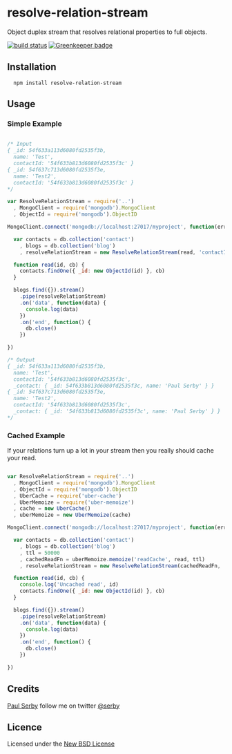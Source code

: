 # resolve-relation-stream

Object duplex stream that resolves relational properties to full objects.

[![build status](https://secure.travis-ci.org/serby/resolve-relation-stream.png)](http://travis-ci.org/serby/resolve-relation-stream) [![Greenkeeper badge](https://badges.greenkeeper.io/serby/resolve-relation-stream.svg)](https://greenkeeper.io/)

## Installation

      npm install resolve-relation-stream

## Usage


### Simple Example

```js

/* Input
{ _id: 54f633a113d6080fd2535f3b,
  name: 'Test',
  contactId: '54f633b813d6080fd2535f3c' }
{ _id: 54f637c713d6080fd2535f3e,
  name: 'Test2',
  contactId: '54f633b813d6080fd2535f3c' }
*/

var ResolveRelationStream = require('..')
  , MongoClient = require('mongodb').MongoClient
  , ObjectId = require('mongodb').ObjectID

MongoClient.connect('mongodb://localhost:27017/myproject', function(err, db) {

  var contacts = db.collection('contact')
    , blogs = db.collection('blog')
    , resolveRelationStream = new ResolveRelationStream(read, 'contactId')

  function read(id, cb) {
    contacts.findOne({ _id: new ObjectId(id) }, cb)
  }

  blogs.find({}).stream()
    .pipe(resolveRelationStream)
    .on('data', function(data) {
      console.log(data)
    })
    .on('end', function() {
      db.close()
    })

})

/* Output
{ _id: 54f633a113d6080fd2535f3b,
  name: 'Test',
  contactId: '54f633b813d6080fd2535f3c',
  _contact: { _id: 54f633b813d6080fd2535f3c, name: 'Paul Serby' } }
{ _id: 54f637c713d6080fd2535f3e,
  name: 'Test2',
  contactId: '54f633b813d6080fd2535f3c',
  _contact: { _id: '54f633b813d6080fd2535f3c', name: 'Paul Serby' } }
*/

```

### Cached Example

If your relations turn up a lot in your stream then you really should cache your read.

```js

var ResolveRelationStream = require('..')
  , MongoClient = require('mongodb').MongoClient
  , ObjectId = require('mongodb').ObjectID
  , UberCache = require('uber-cache')
  , UberMemoize = require('uber-memoize')
  , cache = new UberCache()
  , uberMemoize = new UberMemoize(cache)

MongoClient.connect('mongodb://localhost:27017/myproject', function(err, db) {

  var contacts = db.collection('contact')
    , blogs = db.collection('blog')
    , ttl = 50000
    , cachedReadFn = uberMemoize.memoize('readCache', read, ttl)
    , resolveRelationStream = new ResolveRelationStream(cachedReadFn, 'contactId')

  function read(id, cb) {
    console.log('Uncached read', id)
    contacts.findOne({ _id: new ObjectId(id) }, cb)
  }

  blogs.find({}).stream()
    .pipe(resolveRelationStream)
    .on('data', function(data) {
      console.log(data)
    })
    .on('end', function() {
      db.close()
    })

})

```

## Credits
[Paul Serby](https://github.com/serby/) follow me on twitter [@serby](http://twitter.com/serby)

## Licence
Licensed under the [New BSD License](http://opensource.org/licenses/bsd-license.php)
